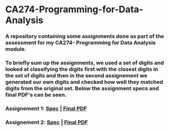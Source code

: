 # CA274-Programming-for-Data-Analysis

### A repository containing some assignments done as part of the assessment for my CA274- Programming for Data Analysis module.

### To briefly sum up the assignments, we used a set of digits and looked at classifying the digits first with the closest digits in the set of digits and then in the second assignement we generated our own digits and checked how well they matched digits from the original set. Below the assignment specs and final PDF's can be seen.

### Assignement 1: [Spec](Assignment-1/Assignment-1.pdf) | [Final PDF](Assignment-1/CA274-Assignment-1-Adam-Tegart.pdf)

### Assignement 2: [Spec](Assignment-2/Assignment-2.pdf) | [Final PDF](Assignment-2/CA274-Assignment-2-Adam-Tegart.pdf)
